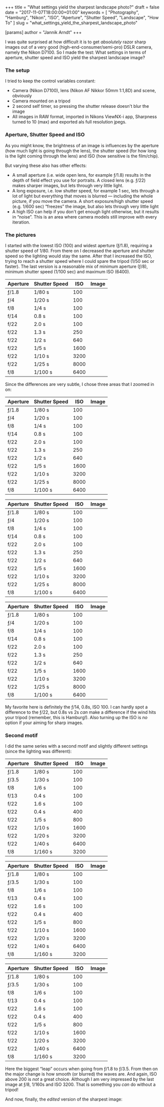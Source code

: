 +++
title = "What settings yield the sharpest landscape photo?"
draft = false
date = "2017-11-07T18:00:00+01:00"
keywords = [ "Photography", "Hamburg", "Nikon", "ISO", "Aperture", "Shutter Speed", "Landscape", "How To" ]
slug = "what_settings_yield_the_sharpest_landscape_photo"

[params]
  author = "Jannik Arndt"
+++

I was quite surprised at how difficult it is to get _absolutely_ razor sharp images out of a very good (high-end-consumer/semi-pro) DSLR camera, namely the Nikon D7100. So I made the test: What settings in terms of aperture, shutter speed and ISO yield the sharpest landscape image?

<!--more-->

### The setup

I tried to keep the control variables constant:

* Camera (Nikon D7100), lens (Nikon AF Nikkor 50mm 1:1,8D) and scene, obviously
* Camera mounted on a tripod
* 2 second self timer, so pressing the shutter release doesn't blur the image
* All images in RAW format, imported in Nikons ViewNX-i app, Sharpness turned to 10 (max) and exported als full resolution jpegs. 

### Aperture, Shutter Speed and ISO

As you might know, the brightness of an image is influences by the aperture (how much light is going through the lens), the shutter speed (for how long is the light coming through the lens) and ISO (how sensitive is the film/chip). 

But varying these also has other effects: 
* A small aperture (i.e. wide open lens, for example ƒ/1.8) results in the depth of field effect you use for portraits. A closed lens (e.g. ƒ/22) makes sharper images, but lets through very little light.
* A long exposure, i.e. low shutter speed, for example 1 sec, lets through a lot of light but everything that moves is blurred — including the whole picture, if you move the camera. A short exposure/high shutter speed (e.g. 1/600 sec) “freezes” the image, but also lets through very little light
* A high ISO can help if you don't get enough light otherwise, but it results in “noise”. This is an area where camera models still improve with every iteration.

### The pictures

I started with the lowest ISO (100) and widest aperture (ƒ/1.8), requiring a shutter speed of 1/80. From there on I decreased the aperture and shutter speed so the lighting would stay the same. After that I increased the ISO, trying to reach a shutter speed where I could spare the tripod (1/50 sec or faster). The last version is a reasonable mix of minimum aperture (ƒ/8), minimum shutter speed (1/100 sec) and maximum ISO (6400).

| Aperture | Shutter Speed |  ISO | Image |
| -------- | ------------- | ---- | ----- |
| ƒ/1.8    | 1/80 s        |  100 | <a href="/blog/2017/11/sharpest_photo/DSC_0119.jpg"><img src="/blog/2017/11/sharpest_photo/DSC_0119.jpg" alt=""></a> |
| ƒ/4      | 1/20 s        |  100 | <a href="/blog/2017/11/sharpest_photo/DSC_0122.jpg"><img src="/blog/2017/11/sharpest_photo/DSC_0122.jpg" alt=""></a> |
| f/8      | 1/4 s         |  100 | <a href="/blog/2017/11/sharpest_photo/DSC_0125.jpg"><img src="/blog/2017/11/sharpest_photo/DSC_0125.jpg" alt=""></a> |
| f/14     | 0.8 s         |  100 | <a href="/blog/2017/11/sharpest_photo/DSC_0126.jpg"><img src="/blog/2017/11/sharpest_photo/DSC_0126.jpg" alt=""></a> |
| f/22     | 2.0 s         |  100 | <a href="/blog/2017/11/sharpest_photo/DSC_0130.jpg"><img src="/blog/2017/11/sharpest_photo/DSC_0130.jpg" alt=""></a> |
| f/22     | 1.3 s         |  250 | <a href="/blog/2017/11/sharpest_photo/DSC_0132.jpg"><img src="/blog/2017/11/sharpest_photo/DSC_0132.jpg" alt=""></a> |
| f/22     | 1/2 s         |  640 | <a href="/blog/2017/11/sharpest_photo/DSC_0133.jpg"><img src="/blog/2017/11/sharpest_photo/DSC_0133.jpg" alt=""></a> |
| f/22     | 1/5 s         | 1600 | <a href="/blog/2017/11/sharpest_photo/DSC_0134.jpg"><img src="/blog/2017/11/sharpest_photo/DSC_0134.jpg" alt=""></a> |
| f/22     | 1/10 s        | 3200 | <a href="/blog/2017/11/sharpest_photo/DSC_0136.jpg"><img src="/blog/2017/11/sharpest_photo/DSC_0136.jpg" alt=""></a> |
| f/22     | 1/25 s        | 8000 | <a href="/blog/2017/11/sharpest_photo/DSC_0138.jpg"><img src="/blog/2017/11/sharpest_photo/DSC_0138.jpg" alt=""></a> |
| f/8      | 1/100 s       | 6400 | <a href="/blog/2017/11/sharpest_photo/DSC_0142.jpg"><img src="/blog/2017/11/sharpest_photo/DSC_0142.jpg" alt=""></a> |

Since the differences are very subtle, I chose three areas that I zoomed in on:

| Aperture | Shutter Speed |  ISO | Image |
| -------- | ------------- | ---- | ----- |
| ƒ/1.8    | 1/80 s        |  100 | <a href="/blog/2017/11/sharpest_photo/DSC_0119_cropped_1.jpg"><img src="/blog/2017/11/sharpest_photo/DSC_0119_cropped_1.jpg" alt=""></a> |
| ƒ/4      | 1/20 s        |  100 | <a href="/blog/2017/11/sharpest_photo/DSC_0122_cropped_1.jpg"><img src="/blog/2017/11/sharpest_photo/DSC_0122_cropped_1.jpg" alt=""></a> |
| f/8      | 1/4 s         |  100 | <a href="/blog/2017/11/sharpest_photo/DSC_0125_cropped_1.jpg"><img src="/blog/2017/11/sharpest_photo/DSC_0125_cropped_1.jpg" alt=""></a> |
| f/14     | 0.8 s         |  100 | <a href="/blog/2017/11/sharpest_photo/DSC_0126_cropped_1.jpg"><img src="/blog/2017/11/sharpest_photo/DSC_0126_cropped_1.jpg" alt=""></a> |
| f/22     | 2.0 s         |  100 | <a href="/blog/2017/11/sharpest_photo/DSC_0130_cropped_1.jpg"><img src="/blog/2017/11/sharpest_photo/DSC_0130_cropped_1.jpg" alt=""></a> |
| f/22     | 1.3 s         |  250 | <a href="/blog/2017/11/sharpest_photo/DSC_0132_cropped_1.jpg"><img src="/blog/2017/11/sharpest_photo/DSC_0132_cropped_1.jpg" alt=""></a> |
| f/22     | 1/2 s         |  640 | <a href="/blog/2017/11/sharpest_photo/DSC_0133_cropped_1.jpg"><img src="/blog/2017/11/sharpest_photo/DSC_0133_cropped_1.jpg" alt=""></a> |
| f/22     | 1/5 s         | 1600 | <a href="/blog/2017/11/sharpest_photo/DSC_0134_cropped_1.jpg"><img src="/blog/2017/11/sharpest_photo/DSC_0134_cropped_1.jpg" alt=""></a> |
| f/22     | 1/10 s        | 3200 | <a href="/blog/2017/11/sharpest_photo/DSC_0136_cropped_1.jpg"><img src="/blog/2017/11/sharpest_photo/DSC_0136_cropped_1.jpg" alt=""></a> |
| f/22     | 1/25 s        | 8000 | <a href="/blog/2017/11/sharpest_photo/DSC_0138_cropped_1.jpg"><img src="/blog/2017/11/sharpest_photo/DSC_0138_cropped_1.jpg" alt=""></a> |
| f/8      | 1/100 s       | 6400 | <a href="/blog/2017/11/sharpest_photo/DSC_0142_cropped_1.jpg"><img src="/blog/2017/11/sharpest_photo/DSC_0142_cropped_1.jpg" alt=""></a> |

| Aperture | Shutter Speed |  ISO | Image |
| -------- | ------------- | ---- | ----- |
| ƒ/1.8    | 1/80 s        |  100 | <a href="/blog/2017/11/sharpest_photo/DSC_0119_cropped_2.jpg"><img src="/blog/2017/11/sharpest_photo/DSC_0119_cropped_2.jpg" alt=""></a> |
| ƒ/4      | 1/20 s        |  100 | <a href="/blog/2017/11/sharpest_photo/DSC_0122_cropped_2.jpg"><img src="/blog/2017/11/sharpest_photo/DSC_0122_cropped_2.jpg" alt=""></a> |
| f/8      | 1/4 s         |  100 | <a href="/blog/2017/11/sharpest_photo/DSC_0125_cropped_2.jpg"><img src="/blog/2017/11/sharpest_photo/DSC_0125_cropped_2.jpg" alt=""></a> |
| f/14     | 0.8 s         |  100 | <a href="/blog/2017/11/sharpest_photo/DSC_0126_cropped_2.jpg"><img src="/blog/2017/11/sharpest_photo/DSC_0126_cropped_2.jpg" alt=""></a> |
| f/22     | 2.0 s         |  100 | <a href="/blog/2017/11/sharpest_photo/DSC_0130_cropped_2.jpg"><img src="/blog/2017/11/sharpest_photo/DSC_0130_cropped_2.jpg" alt=""></a> |
| f/22     | 1.3 s         |  250 | <a href="/blog/2017/11/sharpest_photo/DSC_0132_cropped_2.jpg"><img src="/blog/2017/11/sharpest_photo/DSC_0132_cropped_2.jpg" alt=""></a> |
| f/22     | 1/2 s         |  640 | <a href="/blog/2017/11/sharpest_photo/DSC_0133_cropped_2.jpg"><img src="/blog/2017/11/sharpest_photo/DSC_0133_cropped_2.jpg" alt=""></a> |
| f/22     | 1/5 s         | 1600 | <a href="/blog/2017/11/sharpest_photo/DSC_0134_cropped_2.jpg"><img src="/blog/2017/11/sharpest_photo/DSC_0134_cropped_2.jpg" alt=""></a> |
| f/22     | 1/10 s        | 3200 | <a href="/blog/2017/11/sharpest_photo/DSC_0136_cropped_2.jpg"><img src="/blog/2017/11/sharpest_photo/DSC_0136_cropped_2.jpg" alt=""></a> |
| f/22     | 1/25 s        | 8000 | <a href="/blog/2017/11/sharpest_photo/DSC_0138_cropped_2.jpg"><img src="/blog/2017/11/sharpest_photo/DSC_0138_cropped_2.jpg" alt=""></a> |
| f/8      | 1/100 s       | 6400 | <a href="/blog/2017/11/sharpest_photo/DSC_0142_cropped_2.jpg"><img src="/blog/2017/11/sharpest_photo/DSC_0142_cropped_2.jpg" alt=""></a> |

| Aperture | Shutter Speed |  ISO | Image |
| -------- | ------------- | ---- | ----- |
| ƒ/1.8    | 1/80 s        |  100 | <a href="/blog/2017/11/sharpest_photo/DSC_0119_cropped_3.jpg"><img src="/blog/2017/11/sharpest_photo/DSC_0119_cropped_3.jpg" alt=""></a> |
| ƒ/4      | 1/20 s        |  100 | <a href="/blog/2017/11/sharpest_photo/DSC_0122_cropped_3.jpg"><img src="/blog/2017/11/sharpest_photo/DSC_0122_cropped_3.jpg" alt=""></a> |
| f/8      | 1/4 s         |  100 | <a href="/blog/2017/11/sharpest_photo/DSC_0125_cropped_3.jpg"><img src="/blog/2017/11/sharpest_photo/DSC_0125_cropped_3.jpg" alt=""></a> |
| f/14     | 0.8 s         |  100 | <a href="/blog/2017/11/sharpest_photo/DSC_0126_cropped_3.jpg"><img src="/blog/2017/11/sharpest_photo/DSC_0126_cropped_3.jpg" alt=""></a> |
| f/22     | 2.0 s         |  100 | <a href="/blog/2017/11/sharpest_photo/DSC_0130_cropped_3.jpg"><img src="/blog/2017/11/sharpest_photo/DSC_0130_cropped_3.jpg" alt=""></a> |
| f/22     | 1.3 s         |  250 | <a href="/blog/2017/11/sharpest_photo/DSC_0132_cropped_3.jpg"><img src="/blog/2017/11/sharpest_photo/DSC_0132_cropped_3.jpg" alt=""></a> |
| f/22     | 1/2 s         |  640 | <a href="/blog/2017/11/sharpest_photo/DSC_0133_cropped_3.jpg"><img src="/blog/2017/11/sharpest_photo/DSC_0133_cropped_3.jpg" alt=""></a> |
| f/22     | 1/5 s         | 1600 | <a href="/blog/2017/11/sharpest_photo/DSC_0134_cropped_3.jpg"><img src="/blog/2017/11/sharpest_photo/DSC_0134_cropped_3.jpg" alt=""></a> |
| f/22     | 1/10 s        | 3200 | <a href="/blog/2017/11/sharpest_photo/DSC_0136_cropped_3.jpg"><img src="/blog/2017/11/sharpest_photo/DSC_0136_cropped_3.jpg" alt=""></a> |
| f/22     | 1/25 s        | 8000 | <a href="/blog/2017/11/sharpest_photo/DSC_0138_cropped_3.jpg"><img src="/blog/2017/11/sharpest_photo/DSC_0138_cropped_3.jpg" alt=""></a> |
| f/8      | 1/100 s       | 6400 | <a href="/blog/2017/11/sharpest_photo/DSC_0142_cropped_3.jpg"><img src="/blog/2017/11/sharpest_photo/DSC_0142_cropped_3.jpg" alt=""></a> |

My favorite here is definitely the ƒ/14, 0.8s, ISO 100. I can hardly spot a difference to the ƒ/22, but 0.8s vs 2s _can_ make a difference if the wind hits your tripod (remember, this is Hamburg!).
Also turning up the ISO is _no_ option if your aiming for sharp images. 

### Second motif

I did the same series with a second motif and slightly different settings (since the lighting was different):

| Aperture | Shutter Speed |  ISO | Image |
| -------- | ------------- | ---- | ----- |
| ƒ/1.8    | 1/80 s        |  100 | <a href="/blog/2017/11/sharpest_photo/DSC_0144.jpg"><img src="/blog/2017/11/sharpest_photo/DSC_0144.jpg" alt=""></a> |
| ƒ/3.5    | 1/30 s        |  100 | <a href="/blog/2017/11/sharpest_photo/DSC_0147.jpg"><img src="/blog/2017/11/sharpest_photo/DSC_0147.jpg" alt=""></a> |
| f/8      | 1/6 s         |  100 | <a href="/blog/2017/11/sharpest_photo/DSC_0149.jpg"><img src="/blog/2017/11/sharpest_photo/DSC_0149.jpg" alt=""></a> |
| f/13     | 0.4 s         |  100 | <a href="/blog/2017/11/sharpest_photo/DSC_0150.jpg"><img src="/blog/2017/11/sharpest_photo/DSC_0150.jpg" alt=""></a> |
| f/22     | 1.6 s         |  100 | <a href="/blog/2017/11/sharpest_photo/DSC_0152.jpg"><img src="/blog/2017/11/sharpest_photo/DSC_0152.jpg" alt=""></a> |
| f/22     | 0.4 s         |  400 | <a href="/blog/2017/11/sharpest_photo/DSC_0154.jpg"><img src="/blog/2017/11/sharpest_photo/DSC_0154.jpg" alt=""></a> |
| f/22     | 1/5 s         |  800 | <a href="/blog/2017/11/sharpest_photo/DSC_0155.jpg"><img src="/blog/2017/11/sharpest_photo/DSC_0155.jpg" alt=""></a> |
| f/22     | 1/10 s        | 1600 | <a href="/blog/2017/11/sharpest_photo/DSC_0156.jpg"><img src="/blog/2017/11/sharpest_photo/DSC_0156.jpg" alt=""></a> |
| f/22     | 1/20 s        | 3200 | <a href="/blog/2017/11/sharpest_photo/DSC_0157.jpg"><img src="/blog/2017/11/sharpest_photo/DSC_0157.jpg" alt=""></a> |
| f/22     | 1/40 s        | 6400 | <a href="/blog/2017/11/sharpest_photo/DSC_0158.jpg"><img src="/blog/2017/11/sharpest_photo/DSC_0158.jpg" alt=""></a> |
| f/8      | 1/160 s       | 3200 | <a href="/blog/2017/11/sharpest_photo/DSC_0162.jpg"><img src="/blog/2017/11/sharpest_photo/DSC_0162.jpg" alt=""></a> |

| Aperture | Shutter Speed |  ISO | Image |
| -------- | ------------- | ---- | ----- |
| ƒ/1.8    | 1/80 s        |  100 | <a href="/blog/2017/11/sharpest_photo/DSC_0144_cropped_1.jpg"><img src="/blog/2017/11/sharpest_photo/DSC_0144_cropped_1.jpg" alt=""></a> |
| ƒ/3.5    | 1/30 s        |  100 | <a href="/blog/2017/11/sharpest_photo/DSC_0147_cropped_1.jpg"><img src="/blog/2017/11/sharpest_photo/DSC_0147_cropped_1.jpg" alt=""></a> |
| f/8      | 1/6 s         |  100 | <a href="/blog/2017/11/sharpest_photo/DSC_0149_cropped_1.jpg"><img src="/blog/2017/11/sharpest_photo/DSC_0149_cropped_1.jpg" alt=""></a> |
| f/13     | 0.4 s         |  100 | <a href="/blog/2017/11/sharpest_photo/DSC_0150_cropped_1.jpg"><img src="/blog/2017/11/sharpest_photo/DSC_0150_cropped_1.jpg" alt=""></a> |
| f/22     | 1.6 s         |  100 | <a href="/blog/2017/11/sharpest_photo/DSC_0152_cropped_1.jpg"><img src="/blog/2017/11/sharpest_photo/DSC_0152_cropped_1.jpg" alt=""></a> |
| f/22     | 0.4 s         |  400 | <a href="/blog/2017/11/sharpest_photo/DSC_0154_cropped_1.jpg"><img src="/blog/2017/11/sharpest_photo/DSC_0154_cropped_1.jpg" alt=""></a> |
| f/22     | 1/5 s         |  800 | <a href="/blog/2017/11/sharpest_photo/DSC_0155_cropped_1.jpg"><img src="/blog/2017/11/sharpest_photo/DSC_0155_cropped_1.jpg" alt=""></a> |
| f/22     | 1/10 s        | 1600 | <a href="/blog/2017/11/sharpest_photo/DSC_0156_cropped_1.jpg"><img src="/blog/2017/11/sharpest_photo/DSC_0156_cropped_1.jpg" alt=""></a> |
| f/22     | 1/20 s        | 3200 | <a href="/blog/2017/11/sharpest_photo/DSC_0157_cropped_1.jpg"><img src="/blog/2017/11/sharpest_photo/DSC_0157_cropped_1.jpg" alt=""></a> |
| f/22     | 1/40 s        | 6400 | <a href="/blog/2017/11/sharpest_photo/DSC_0158_cropped_1.jpg"><img src="/blog/2017/11/sharpest_photo/DSC_0158_cropped_1.jpg" alt=""></a> |
| f/8      | 1/160 s       | 3200 | <a href="/blog/2017/11/sharpest_photo/DSC_0162_cropped_1.jpg"><img src="/blog/2017/11/sharpest_photo/DSC_0162_cropped_1.jpg" alt=""></a> |

| Aperture | Shutter Speed |  ISO | Image |
| -------- | ------------- | ---- | ----- |
| ƒ/1.8    | 1/80 s        |  100 | <a href="/blog/2017/11/sharpest_photo/DSC_0144_cropped_2.jpg"><img src="/blog/2017/11/sharpest_photo/DSC_0144_cropped_2.jpg" alt=""></a> |
| ƒ/3.5    | 1/30 s        |  100 | <a href="/blog/2017/11/sharpest_photo/DSC_0147_cropped_2.jpg"><img src="/blog/2017/11/sharpest_photo/DSC_0147_cropped_2.jpg" alt=""></a> |
| f/8      | 1/6 s         |  100 | <a href="/blog/2017/11/sharpest_photo/DSC_0149_cropped_2.jpg"><img src="/blog/2017/11/sharpest_photo/DSC_0149_cropped_2.jpg" alt=""></a> |
| f/13     | 0.4 s         |  100 | <a href="/blog/2017/11/sharpest_photo/DSC_0150_cropped_2.jpg"><img src="/blog/2017/11/sharpest_photo/DSC_0150_cropped_2.jpg" alt=""></a> |
| f/22     | 1.6 s         |  100 | <a href="/blog/2017/11/sharpest_photo/DSC_0152_cropped_2.jpg"><img src="/blog/2017/11/sharpest_photo/DSC_0152_cropped_2.jpg" alt=""></a> |
| f/22     | 0.4 s         |  400 | <a href="/blog/2017/11/sharpest_photo/DSC_0154_cropped_2.jpg"><img src="/blog/2017/11/sharpest_photo/DSC_0154_cropped_2.jpg" alt=""></a> |
| f/22     | 1/5 s         |  800 | <a href="/blog/2017/11/sharpest_photo/DSC_0155_cropped_2.jpg"><img src="/blog/2017/11/sharpest_photo/DSC_0155_cropped_2.jpg" alt=""></a> |
| f/22     | 1/10 s        | 1600 | <a href="/blog/2017/11/sharpest_photo/DSC_0156_cropped_2.jpg"><img src="/blog/2017/11/sharpest_photo/DSC_0156_cropped_2.jpg" alt=""></a> |
| f/22     | 1/20 s        | 3200 | <a href="/blog/2017/11/sharpest_photo/DSC_0157_cropped_2.jpg"><img src="/blog/2017/11/sharpest_photo/DSC_0157_cropped_2.jpg" alt=""></a> |
| f/22     | 1/40 s        | 6400 | <a href="/blog/2017/11/sharpest_photo/DSC_0158_cropped_2.jpg"><img src="/blog/2017/11/sharpest_photo/DSC_0158_cropped_2.jpg" alt=""></a> |
| f/8      | 1/160 s       | 3200 | <a href="/blog/2017/11/sharpest_photo/DSC_0162_cropped_2.jpg"><img src="/blog/2017/11/sharpest_photo/DSC_0162_cropped_2.jpg" alt=""></a> |

Here the biggest “leap” occurs when going from ƒ/1.8 to ƒ/3.5. From then on the major change is how smooth (or blurred) the waves are. And again, ISO above 200 is _not_ a great choice. Although I am very impressed by the last image at ƒ/8, 1/160s and ISO 3200. That is something you _can_ do without a tripod!

And now, finally, the _edited_ version of the sharpest image:

<a href="/blog/2017/11/hausmeisterwohnung.jpg"><img src="/blog/2017/11/hausmeisterwohnung.jpg" alt=""></a>